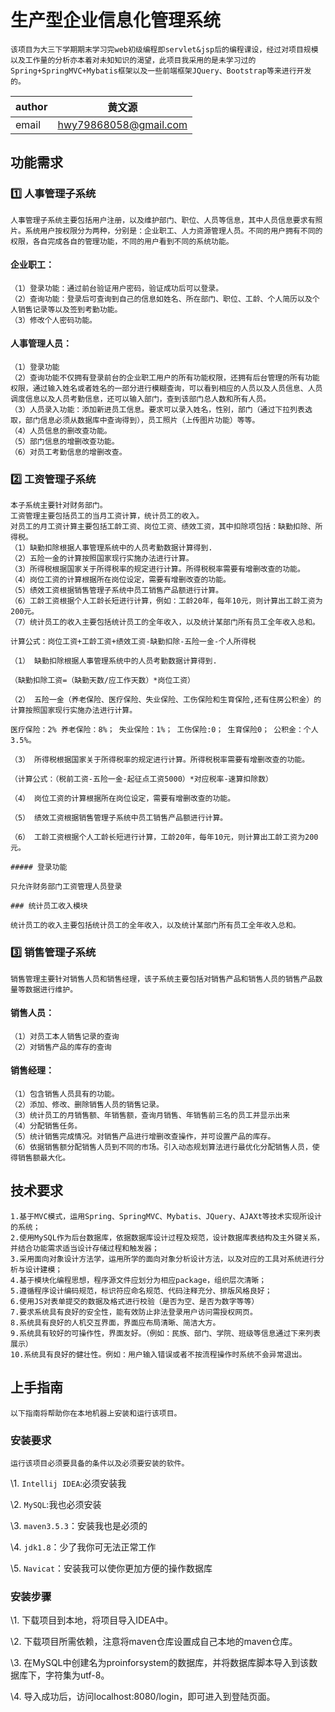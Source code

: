 # 生产型企业信息化管理系统

	该项目为大三下学期期末学习完web初级编程即servlet&jsp后的编程课设，经过对项目规模以及工作量的分析亦本着对未知知识的渴望，此项目我采用的是未学习过的Spring+SpringMVC+Mybatis框架以及一些前端框架JQuery、Bootstrap等来进行开发的。


|    author  |   黄文源  
| ---- | ---- |
|    email  | hwy79868058@gmail.com|



## 功能需求
	
### :one: 人事管理子系统
	人事管理子系统主要包括用户注册，以及维护部门、职位、人员等信息，其中人员信息要求有照片。系统用户按权限分为两种，分别是：企业职工、人力资源管理人员。不同的用户拥有不同的权限，各自完成各自的管理功能，不同的用户看到不同的系统功能。

#### 企业职工：
	（1）登录功能：通过前台验证用户密码，验证成功后可以登录。
	（2）查询功能：登录后可查询到自己的信息如姓名、所在部门、职位、工龄、个人简历以及个人销售记录等以及签到考勤功能。
	（3）修改个人密码功能。

#### 人事管理人员：
	（1）登录功能
	（2）查询功能不仅拥有登录前台的企业职工用户的所有功能权限，还拥有后台管理的所有功能权限，通过输入姓名或者姓名的一部分进行模糊查询，可以看到相应的人员以及人员信息、人员调度信息以及人员考勤信息，还可以输入部门，查到该部门总人数和所有人员。
	（3）人员录入功能：添加新进员工信息。要求可以录入姓名，性别，部门（通过下拉列表选取，部门信息必须从数据库中查询得到），员工照片（上传图片功能）等等。
	（4）人员信息的删改查功能。
	（5）部门信息的增删改查功能。
	（6）对员工考勤信息的增删改查。

### :two: 工资管理子系统
	本子系统主要针对财务部门。
	工资管理主要包括员工的当月工资计算，统计员工的收入。
	对员工的月工资计算主要包括工龄工资、岗位工资、绩效工资，其中扣除项包括：缺勤扣除、所得税。
	（1）缺勤扣除根据人事管理系统中的人员考勤数据计算得到.
	（2）五险一金的计算按照国家现行实施办法进行计算。
	（3）所得税根据国家关于所得税率的规定进行计算。所得税税率需要有增删改查的功能。
	（4）岗位工资的计算根据所在岗位设定，需要有增删改查的功能。
	（5）绩效工资根据销售管理子系统中员工销售产品额进行计算。
	（6）工龄工资根据个人工龄长短进行计算，例如：工龄20年，每年10元，则计算出工龄工资为200元。
	（7）统计员工的收入主要包括统计员工的全年收入，以及统计某部门所有员工全年收入总和。
	
	计算公式：岗位工资+工龄工资+绩效工资-缺勤扣除-五险一金-个人所得税

	（1） 缺勤扣除根据人事管理系统中的人员考勤数据计算得到.

	（缺勤扣除工资=（缺勤天数/应工作天数）*岗位工资）

	（2） 五险一金（养老保险、医疗保险、失业保险、工伤保险和生育保险,还有住房公积金）的计算按照国家现行实施办法进行计算。

	医疗保险：2% 养老保险：8%； 失业保险：1%； 工伤保险:0； 生育保险0； 公积金：个人3.5%。 

	（3） 所得税根据国家关于所得税率的规定进行计算。所得税税率需要有增删改查的功能。

	（计算公式：（税前工资-五险一金-起征点工资5000）*对应税率-速算扣除数）

	（4） 岗位工资的计算根据所在岗位设定，需要有增删改查的功能。

	（5） 绩效工资根据销售管理子系统中员工销售产品额进行计算。

	（6） 工龄工资根据个人工龄长短进行计算，工龄20年，每年10元，则计算出工龄工资为200元。

	##### 登录功能

	只允许财务部门工资管理人员登录

	### 统计员工收入模块

	统计员工的收入主要包括统计员工的全年收入，以及统计某部门所有员工全年收入总和。
	
### :three: 销售管理子系统
	
	销售管理主要针对销售人员和销售经理，该子系统主要包括对销售产品和销售人员的销售产品数量等数据进行维护。
	
#### 销售人员：
	（1）对员工本人销售记录的查询
	（2）对销售产品的库存的查询
	
#### 销售经理：
	（1）包含销售人员具有的功能。
	（2）添加、修改、删除销售人员的销售记录。
	（3）统计员工的月销售额、年销售额，查询月销售、年销售前三名的员工并显示出来
	（4）分配销售任务。
	（5）统计销售完成情况。对销售产品进行增删改查操作，并可设置产品的库存。
	（6）依据销售额分配销售人员到不同的市场。引入动态规划算法进行最优化分配销售人员，使得销售额最大化。

## 技术要求
	1.基于MVC模式，运用Spring、SpringMVC、Mybatis、JQuery、AJAXt等技术实现所设计的系统；
	2.使用MySQL作为后台数据库，依据数据库设计过程及规范，设计数据库表结构及主外键关系，并结合功能需求适当设计存储过程和触发器；
	3.采用面向对象设计方法学，运用所学的面向对象分析设计方法，以及对应的工具对系统进行分析与设计建模；
	4.基于模块化编程思想，程序源文件应划分为相应package，组织层次清晰；
	5.遵循程序设计编码规范，标识符应命名规范、代码注释充分、排版风格良好；
	6.使用JS对表单提交的数据及格式进行校验（是否为空、是否为数字等等）
	7.要求系统具有良好的安全性，能有效防止非法登录用户访问需授权网页。
	8.系统具有良好的人机交互界面，界面应布局清晰、简洁大方。
	9.系统具有较好的可操作性，界面友好。（例如：民族、部门、学院、班级等信息通过下来列表展示）
	10.系统具有良好的健壮性。例如：用户输入错误或者不按流程操作时系统不会异常退出。

## 上手指南

	以下指南将帮助你在本地机器上安装和运行该项目。
	
### 安装要求

	运行该项目必须要具备的条件以及必须要安装的软件。

\1.   `Intellij IDEA`:必须安装我

\2.   `MySQL`:我也必须安装

\3.   `maven3.5.3`：安装我也是必须的

\4.  `jdk1.8`：少了我你可无法正常工作

\5.  `Navicat`：安装我可以使你更加方便的操作数据库

### 安装步骤


\1.  下载项目到本地，将项目导入IDEA中。

\2.  下载项目所需依赖，注意将maven仓库设置成自己本地的maven仓库。

\3.  在MySQL中创建名为proinforsystem的数据库，并将数据库脚本导入到该数据库下，字符集为utf-8。

\4. 导入成功后，访问localhost:8080/login，即可进入到登陆页面。



